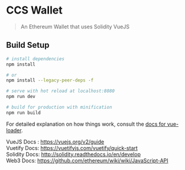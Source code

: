 # CCS Wallet

> An Ethereum Wallet that uses Solidity VueJS

## Build Setup

``` bash
# install dependencies
npm install 

# or
npm install --legacy-peer-deps -f

# serve with hot reload at localhost:8080
npm run dev

# build for production with minification
npm run build
```

For detailed explanation on how things work, consult the [docs for vue-loader](http://vuejs.github.io/vue-loader).

VueJS Docs : https://vuejs.org/v2/guide \
Vuetify Docs: https://vuetifyjs.com/vuetify/quick-start \
Solidity Docs: http://solidity.readthedocs.io/en/develop \
Web3 Docs: https://github.com/ethereum/wiki/wiki/JavaScript-API
